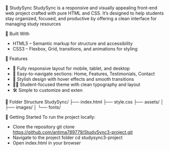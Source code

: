 📘 StudySync
StudySync is a responsive and visually appealing front-end web project crafted with pure HTML and CSS. It’s designed to help students stay organized, focused, and productive by offering a clean interface for managing study resources

🧰 Built With
- HTML5 – Semantic markup for structure and accessibility
- CSS3 – Flexbox, Grid, transitions, and animations for styling

🎨 Features
- 📱 Fully responsive layout for mobile, tablet, and desktop
- 🧭 Easy-to-navigate sections: Home, Features, Testimonials, Contact
- 🌈 Stylish design with hover effects and smooth transitions
- 🧑‍🎓 Student-focused theme with clean typography and layout
- 🛠️ Simple to customize and exten

📂 Folder Structure
StudySync/
├── index.html
├── style.css
├── assets/
│   ├── images/
│   └── fonts/

🚀 Getting Started
To run the project locally:
- Clone the repository
git clone https://github.com/antima789779/StudySync3-project.git
- Navigate to the project folder
cd studysync3-project
- Open index.html in your browser
